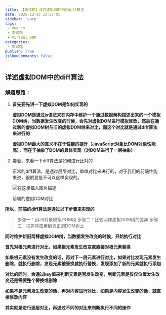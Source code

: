 ```yaml
---
title: 【面试题】详述虚拟DOM中的diff算法
date: 2020-12-16 22:27:05
sidebar: 'auto'
tags:
 - Vue.js
 - 面试题
 - Virtual DOM
categories:
 - 面试题
publish: true 
isShowComments: false
---
```


## 详述虚拟DOM中的diff算法

### 解题思路：

1. **首先要先讲一下虚拟DOM是如何实现的** 

   **虚拟DOM是通过js语法来在内存中维护一个通过数据解构描述出来的一个模拟DOM树，当数据发生改变的时候，会先对虚拟DOM进行模拟修改，然后在通过新的虚拟DOM树与旧的虚拟DOM树来对比，而这个对比就是通过diff算法来进行的** 
  
   **虚拟DOM最大的意义不在于性能的提升（JavaScript对象比DOM对象性能高），而在于抽象了DOM的具体实现（对DOM进行了一层抽象）**

2. 接着，来看一下diff算法是如何进行比对的

   正常的diff算法，是通过层层对比，单单对比来进行的，对于我们的前端性能来说，很明显是不可以这样实现的。

   

   ![在这里插入图片描述](https://img-blog.csdnimg.cn/20201216223507691.png#pic_center)

   

   前端的虚拟DOM对比

**所以，前端的diff算法是通过以下步骤来实现的**

> 步骤一：用JS对象模拟DOM树 步骤二：比较两棵虚拟DOM树的差异 步骤三：把差异应用到真正的DOM树上

**同时维护新旧两棵虚拟DOM树，当数据发生改变的时候，开始执行对比** 

**首先对根元素进行对比，如果根元素发生改变就直接对根元素替换** 

**如果根元素没有发生改变的话，再对下一层元素进行对比，如果对比发现元素发生删除，就执行删除，发现元素被替换就执行替换，发现添加了新的元素就执行添加** 

**对比的同时，会通过key值来判断元素是否发生改变，判断元素是仅仅位置发生改变还是需要整个替换或删除** 

**如果不是元素发生改变的话，再对内容进行对比，如果是内容发生改变的话，就直接修改内容** 

**其实就是进行逐层对比，再通过不同的对比来判断执行不同的操作**
